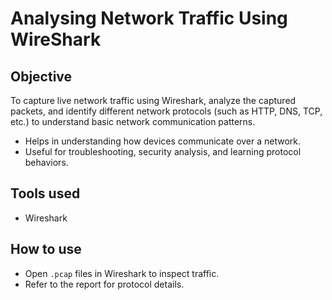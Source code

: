 # Analysing Network Traffic Using WireShark

## Objective
To capture live network traffic using Wireshark, analyze the captured packets, and identify different network protocols (such as HTTP, DNS, TCP, etc.) to understand basic network communication patterns.

-  Helps in understanding how devices communicate over a network.
-  Useful for troubleshooting, security analysis, and learning protocol behaviors.

## Tools used
-  Wireshark

## How to use
-  Open `.pcap` files in Wireshark to inspect traffic.
-  Refer to the report for protocol details.  
